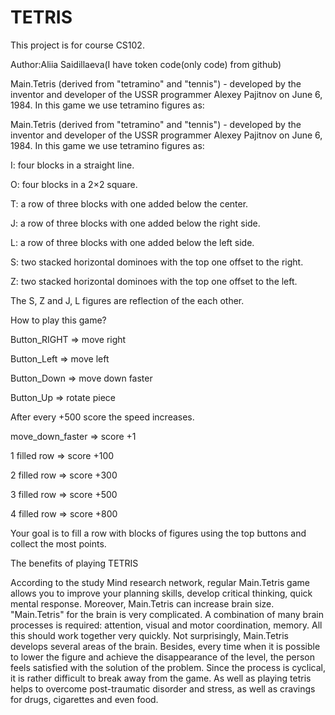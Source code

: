 # TETRIS
This project is for course CS102.

Author:Aliia Saidillaeva(I have token code(only code) from github)

Main.Tetris (derived from "tetramino" and "tennis") - developed by the inventor and 
developer of the USSR programmer Alexey Pajitnov on June 6, 1984. 
In this game we use tetramino figures as:

Main.Tetris (derived from "tetramino" and "tennis") - developed by the inventor and developer of the USSR programmer Alexey Pajitnov
on June 6, 1984. 
In this game we use tetramino figures as:
 
 I: four blocks in a straight line.
 
 O: four blocks in a 2×2 square. 
 
 T: a row of three blocks with one added below the center.
 
 J: a row of three blocks with one added below the right side. 
 
 L: a row of three blocks with one added below the left side.
 
 S: two stacked horizontal dominoes with the top one offset to the right. 
 
 Z: two stacked horizontal dominoes with the top one offset to the left.

The S, Z and J, L figures are reflection of the each other.


How to play this game?

Button_RIGHT => move right

Button_Left => move left

Button_Down => move down faster

Button_Up => rotate piece

After every +500 score the speed increases.

move_down_faster => score +1

1 filled row => score +100

2 filled row => score +300

3 filled row => score +500

4 filled row => score +800

Your goal is to fill a row with blocks of figures using the top buttons and collect the most points.


The benefits of playing TETRIS

According to the study Mind research network, regular Main.Tetris game allows you to 
improve your planning skills, develop critical thinking, quick mental response. 
Moreover, Main.Tetris can increase brain size. "Main.Tetris" for the brain is very complicated. 
A combination of many brain processes is required: attention, visual and motor coordination,
memory. All this should work together very quickly. Not surprisingly, Main.Tetris develops 
several areas of the brain. Besides, every time when it is possible to lower the figure and 
achieve the disappearance of the level, the person feels satisfied with the solution of the 
problem. Since the process is cyclical, it is rather difficult to break away from the game. 
Аs well as playing tetris helps to overcome post-traumatic disorder and stress, as well as 
cravings for drugs, cigarettes and even food. 



